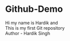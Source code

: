 # Github-Demo
Hi my name is Hardik and <br>
This is my first Git repository 
<br>
Author - Hardik Singh 